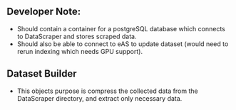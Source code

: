 ## Developer Note:
- Should contain a container for a postgreSQL database which connects to DataScraper and stores scraped data.
- Should also be able to connect to eAS to update dataset (would need to rerun indexing which needs GPU support).

## Dataset Builder
- This objects purpose is compress the collected data from the DataScraper directory, and extract only necessary data.